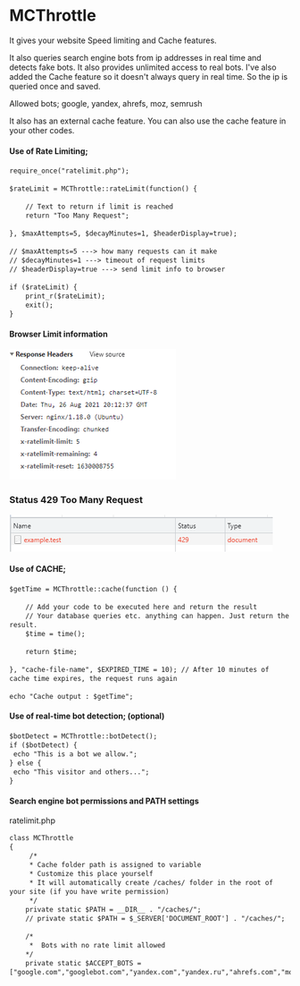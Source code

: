 # MCThrottle


It gives your website Speed limiting and Cache features.

It also queries search engine bots from ip addresses in real time and detects fake bots. It also provides unlimited access to real bots. I've also added the Cache feature so it doesn't always query in real time. So the ip is queried once and saved.

Allowed bots; google, yandex, ahrefs, moz, semrush

It also has an external cache feature. You can also use the cache feature in your other codes.

#### Use of Rate Limiting;
```
require_once("ratelimit.php");
 
$rateLimit = MCThrottle::rateLimit(function() {

    // Text to return if limit is reached
    return "Too Many Request";
    
}, $maxAttempts=5, $decayMinutes=1, $headerDisplay=true);

// $maxAttempts=5 ---> how many requests can it make
// $decayMinutes=1 ---> timeout of request limits
// $headerDisplay=true ---> send limit info to browser

if ($rateLimit) {
    print_r($rateLimit);
    exit();
}
```

#### Browser Limit information 
![alt text](/rate1.png?raw=true)

### Status 429 Too Many Request  
![alt text](/rate2.png?raw=true)

#### Use of CACHE;
```
$getTime = MCThrottle::cache(function () {

    // Add your code to be executed here and return the result
    // Your database queries etc. anything can happen. Just return the result.
    $time = time();
    
    return $time;
    
}, "cache-file-name", $EXPIRED_TIME = 10); // After 10 minutes of cache time expires, the request runs again

echo "Cache output : $getTime";
```

#### Use of real-time bot detection; (optional)
```
$botDetect = MCThrottle::botDetect();
if ($botDetect) {
 echo "This is a bot we allow.";
} else {
 echo "This visitor and others...";
}
```

#### Search engine bot permissions and PATH settings
ratelimit.php
```
class MCThrottle
{
     /*
     * Cache folder path is assigned to variable
     * Customize this place yourself
     * It will automatically create /caches/ folder in the root of your site (if you have write permission)
     */
    private static $PATH = __DIR__ . "/caches/";
    // private static $PATH = $_SERVER['DOCUMENT_ROOT'] . "/caches/";
 
    /*
     *  Bots with no rate limit allowed
    */
    private static $ACCEPT_BOTS = ["google.com","googlebot.com","yandex.com","yandex.ru","ahrefs.com","moz.com","semrush.com"];
```

